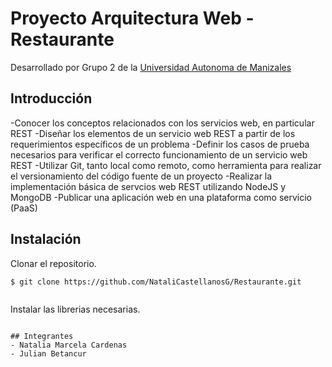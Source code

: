 # Proyecto Arquitectura Web - Restaurante

Desarrollado por Grupo 2 de la [Universidad Autonoma de Manizales](https://www.autonoma.edu.co/)

## Introducción

-Conocer los conceptos relacionados con los servicios web, en particular REST
-Diseñar los elementos de un servicio web REST a partir de los requerimientos específicos de un problema
-Definir los casos de prueba necesarios para verificar el correcto funcionamiento de un servicio web REST
-Utilizar Git, tanto local como remoto, como herramienta para realizar el versionamiento del código fuente de un proyecto
-Realizar la implementación básica de servcios web REST utilizando NodeJS y MongoDB
-Publicar una aplicación web en una plataforma como servicio (PaaS)

## Instalación

Clonar el repositorio.

```
$ git clone https://github.com/NataliCastellanosG/Restaurante.git


```

Instalar las librerias necesarias.

```

## Integrantes
- Natalia Marcela Cardenas
- Julian Betancur
